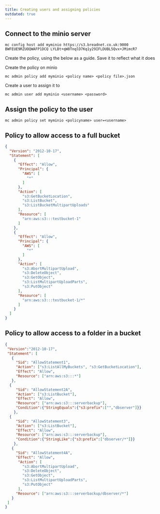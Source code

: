 ```yaml
---
title: Creating users and assigning policies
outdated: true
---
```



## Connect to the minio server

```
mc config host add myminio https://s3.breadnet.co.uk:9000 BWFEUE9RZUOQWAFP1DCQ LYLBt+qW8TnqlD7Kq1y29IFLDUBL5Qvx+JMimcR7
```

Create the policy, using the below as a guide. Save it to reflect what it does

Create the policy on minio

```
mc admin policy add myminio <policy name> <policy file>.json
```

Create a user to assign it to

```
mc admin user add myminio <username> <password>
```

## Assign the policy to the user

```
mc admin policy set myminio <policyname> user=<username>
```

## Policy to allow access to a full bucket

```json
{
  "Version": "2012-10-17",
  "Statement": [
    {
      "Effect": "Allow",
      "Principal": {
        "AWS": [
          "*"
        ]
      },
      "Action": [
        "s3:GetBucketLocation",
        "s3:ListBucket",
        "s3:ListBucketMultipartUploads"
      ],
      "Resource": [
        "arn:aws:s3:::testbucket-1"
      ]
    },
    {
      "Effect": "Allow",
      "Principal": {
        "AWS": [
          "*"
        ]
      },
      "Action": [
        "s3:AbortMultipartUpload",
        "s3:DeleteObject",
        "s3:GetObject",
        "s3:ListMultipartUploadParts",
        "s3:PutObject"
      ],
      "Resource": [
        "arn:aws:s3:::testbucket-1/*"
      ]
    }
  ]
}
```


## Policy to allow access to a folder in a bucket

```json
{
 "Version":"2012-10-17",
 "Statement": [
   {
     "Sid": "AllowStatement1",
     "Action": ["s3:ListAllMyBuckets", "s3:GetBucketLocation"],
     "Effect": "Allow",
     "Resource": ["arn:aws:s3:::*"]
   },
  {
     "Sid": "AllowStatement2A",
     "Action": ["s3:ListBucket"],
     "Effect": "Allow",
     "Resource": ["arn:aws:s3:::serverbackup"],
     "Condition":{"StringEquals":{"s3:prefix":["","dbserver"]}}
    },
  {
     "Sid": "AllowStatement3",
     "Action": ["s3:ListBucket"],
     "Effect": "Allow",
     "Resource": ["arn:aws:s3:::serverbackup"],
     "Condition":{"StringLike":{"s3:prefix":["dbserver/*"]}}
    },    
   {
     "Sid": "AllowStatement4A",
     "Effect": "Allow",
      "Action": [
        "s3:AbortMultipartUpload",
        "s3:DeleteObject",
        "s3:GetObject",
        "s3:ListMultipartUploadParts",
        "s3:PutObject"
      ],
     "Resource": ["arn:aws:s3:::serverbackup/dbserver/*"]
   }
 ]
}
```